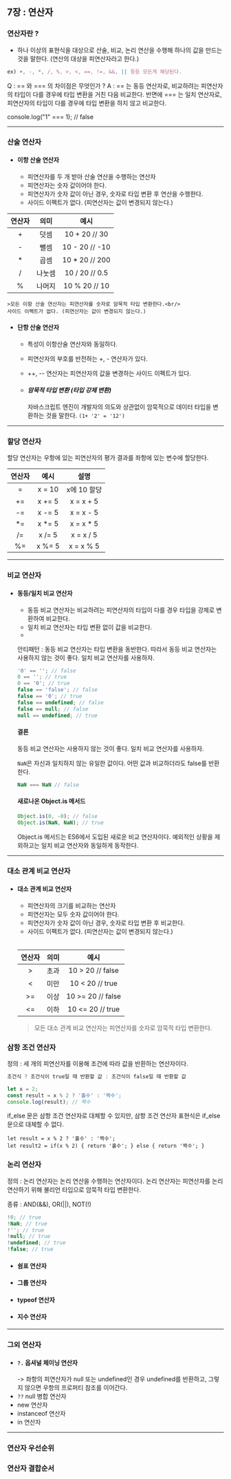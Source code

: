 ## 7장 : 연산자

### 연산자란 ? 

- 하나 이상의 표현식을 대상으로 산술, 비교, 논리 연산을 수행해 하나의 값을 만드는 것을 말한다. (연산의 대상을 피연산자라고 한다.)
```js
ex) +, -, *, /, %, >, <, ==, !=, &&, || 등등 모든게 해당된다. 
```

Q : == 와 === 의 차이점은 무엇인가 ?
A : == 는 동등 연산자로, 비교하려는 피연산자의 타입이 다를 경우에 타입 변환을 거친 다음 비교한다. 반면에 === 는 일치 연산자로, 피연산자의 타입이 다를 경우에 타입 변환을 하지 않고 비교한다.

console.log("1" === 1); // false

------

### 산술 연산자

- #### 이항 산술 연산자
    - 피연산자를 두 개 받아 산술 연산을 수행하는 연산자
    - 피연산자는 숫자 값이어야 한다.
    - 피연산자가 숫자 값이 아닌 경우, 숫자로 타입 변환 후 연산을 수행한다.
    - 사이드 이펙트가 없다. (피연산자는 값이 변경되지 않는다.)

| 연산자 | 의미 | 예시 |
|:---:|:---:|:---:|
| + | 덧셈 | 10 + 20 // 30 |
| - | 뺄셈 | 10 - 20 // -10 |
| * | 곱셈 | 10 * 20 // 200 |
| / | 나눗셈 | 10 / 20 // 0.5 |
| % | 나머지 | 10 % 20 // 10 |

    >모든 이항 산술 연산자는 피연산자를 숫자로 암묵적 타입 변환한다.<br/>
    사이드 이펙트가 없다. (피연산자는 값이 변경되지 않는다.)

- #### 단항 산술 연산자
    - 특성이 이항산술 연산자와 동일하다.
    - 피연산자의 부호를 반전하는 +, - 연산자가 있다.
    - ++, -- 연산자는 피연산자의 값을 변경하는 사이드 이펙트가 있다.
     
    - #### <em>암묵적 타입 변환 (타입 강제 변환) </em><br/>
        자바스크립트 엔진이 개발자의 의도와 상관없이 암묵적으로 데이터 타입을 변환하는 것을 말한다. `(1+ '2' = '12')`

-----

### 할당 연산자

할당 연산자는 우항에 있는 피연산자의 평가 결과를 좌항에 있는 변수에 할당한다.

| 연산자 | 예시 | 설명 |
|:---:|:---:|:---:|
| = | x = 10 | x에 10 할당 |
| += | x += 5 | x = x + 5 |
| -= | x -= 5 | x = x - 5 |
| *= | x *= 5 | x = x * 5 |
| /= | x /= 5 | x = x / 5 |
| %= | x %= 5 | x = x % 5 |

------

### 비교 연산자

- #### 동등/일치 비교 연산자
    - 동등 비교 연산자는 비교하려는 피연산자의 타입이 다를 경우 타입을 강제로 변환하여 비교한다.
    - 일치 비교 연산자는 타입 변환 없이 값을 비교한다.
    - 


    안티패턴 : 동등 비교 연산자는 타입 변환을 동반한다. 따라서 동등 비교 연산자는 사용하지 않는 것이 좋다. 일치 비교 연산자를 사용하자.

    ```js
    '0' == ''; // false
    0 == ''; // true
    0 == '0'; // true
    false == 'false'; // false
    false == '0'; // true
    false == undefined; // false
    false == null; // false
    null == undefined; // true
    ```

    #### <strong>결론</strong>
    동등 비교 연산자는 사용하지 않는 것이 좋다. 일치 비교 연산자를 사용하자.

    ```NaN```은 자신과 일치하지 않는 유일한 값이다. 어떤 값과 비교하더라도 false를 반환한다. 
    ```js 
    NaN === NaN // false
    ```

    #### 새로나온 Object.is 메서드
    ```js
    Object.is(0, -0); // false
    Object.is(NaN, NaN); // true
    ```
    Object.is 메서드는 ES6에서 도입된 새로운 비교 연산자이다. 
    예외적인 상황을 제외하고는 일치 비교 연산자와 동일하게 동작한다.

-------

### 대소 관계 비교 연산자

- #### 대소 관계 비교 연산자
    - 피연산자의 크기를 비교하는 연산자
    - 피연산자는 모두 숫자 값이어야 한다.
    - 피연산자가 숫자 값이 아닌 경우, 숫자로 타입 변환 후 비교한다.
    - 사이드 이펙트가 없다. (피연산자는 값이 변경되지 않는다.)
    <br/>

    | 연산자 | 의미 | 예시 |
    |:---:|:---:|:---:|
    | > | 초과 | 10 > 20 // false |
    | < | 미만 | 10 < 20 // true |
    | >= | 이상 | 10 >= 20 // false |
    | <= | 이하 | 10 <= 20 // true |

    >모든 대소 관계 비교 연산자는 피연산자를 숫자로 암묵적 타입 변환한다.<br/>


### 삼항 조건 연산자
정의 : 세 개의 피연산자를 이용해 조건에 따라 값을 반환하는 연산자이다. 
```js
조건식 ? 조건식이 true일 때 반환할 값 : 조건식이 false일 때 반환할 값
```

```js
let x = 2;
const result = x % 2 ? '홀수' : '짝수';
console.log(result); // 짝수
```

if_else 문은 삼항 조건 연산자로 대체할 수 있지만, 삼항 조건 연산자 표현식은 if_else문으로 대체할 수 없다.

```let x=  10;
let result = x % 2 ? '홀수' : '짝수';
let result2 = if(x % 2) { return '홀수'; } else { return '짝수'; }
```

### 논리 연산자
정의 : 논리 연산자는 논리 연산을 수행하는 연산자이다. 논리 연산자는 피연산자를 논리 연산하기 위해 불리언 타입으로 암묵적 타입 변환한다.

종류 : AND(&&), OR(||), NOT(!)

```js
!0; // true
!NaN; // true
!''; // true
!null; // true
!undefined; // true
!false; // true
```

- #### 쉼표 연산자
- #### 그룹 연산자
- #### typeof 연산자
- #### 지수 연산자

------ 
### 그외 연산자
- #### ```?.``` 옵셔널 체이닝 연산자 
    -> 좌항의 피연산자가 null 또는 undefined인 경우 undefined를 반환하고, 그렇지 않으면 우항의 프로퍼티 참조를 이어간다.
- ```??``` null 병합 연산자
- new 연산자
- instanceof 연산자
- in 연산자

------

### 연산자 우선순위

### 연산자 결합순서
